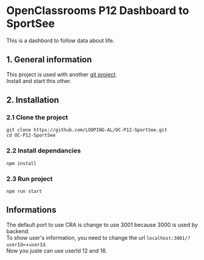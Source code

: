 # OpenClassrooms P12 Dashboard to SportSee

This is a dashbord to follow data about life.

## 1. General information

This project is used with another [git project](https://github.com/OpenClassrooms-Student-Center/P9-front-end-dashboard).  
Install and start this other.

## 2. Installation

### 2.1 Clone the project

`git clone https://github.com/LOOPING-AL/OC-P12-SportSee.git`  
`cd OC-P12-SportSee`

### 2.2 Install dependancies

`npm install`

### 2.3 Run project

`npm run start`

## Informations

The default port to use CRA is change to use 3001 because 3000 is used by backend.  
To show user's information, you need to change the url `localhost:3001/?userId=`+`userId`.  
Now you juste can use userId 12 and 18.  
